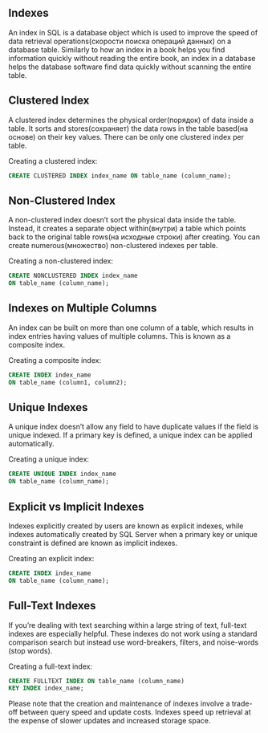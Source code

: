 ## Indexes

An index in SQL is a database object which is used to improve the speed of data retrieval operations(скорости поиска операций данных) on a database table. Similarly to how an index in a book helps you find information quickly without reading the entire book, an index in a database helps the database software find data quickly without scanning the entire table.

## Clustered Index

A clustered index determines the physical order(порядок) of data inside a table. It sorts and stores(сохраняет) the data rows in the table based(на основе) on their key values. There can be only one clustered index per table.

Creating a clustered index:

```SQL
CREATE CLUSTERED INDEX index_name ON table_name (column_name);
```

## Non-Clustered Index

A non-clustered index doesn’t sort the physical data inside the table. Instead, it creates a separate object within(внутри) a table which points back to the original table rows(на исходные строки) after creating. You can create numerous(множество) non-clustered indexes per table.

Creating a non-clustered index:

```SQL
CREATE NONCLUSTERED INDEX index_name
ON table_name (column_name);
```

## Indexes on Multiple Columns

An index can be built on more than one column of a table, which results in index entries having values of multiple columns. This is known as a composite index.

Creating a composite index:

```SQL
CREATE INDEX index_name
ON table_name (column1, column2);
```

## Unique Indexes

A unique index doesn’t allow any field to have duplicate values if the field is unique indexed. If a primary key is defined, a unique index can be applied automatically.

Creating a unique index:

```SQL
CREATE UNIQUE INDEX index_name
ON table_name (column_name);
```

## Explicit vs Implicit Indexes

Indexes explicitly created by users are known as explicit indexes, while indexes automatically created by SQL Server when a primary key or unique constraint is defined are known as implicit indexes.

Creating an explicit index:

```SQL
CREATE INDEX index_name
ON table_name (column_name);
```

## Full-Text Indexes

If you’re dealing with text searching within a large string of text, full-text indexes are especially helpful. These indexes do not work using a standard comparison search but instead use word-breakers, filters, and noise-words (stop words).

Creating a full-text index:

```SQL
CREATE FULLTEXT INDEX ON table_name (column_name)
KEY INDEX index_name;
```

Please note that the creation and maintenance of indexes involve a trade-off between query speed and update costs. Indexes speed up retrieval at the expense of slower updates and increased storage space.